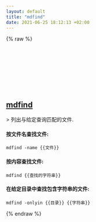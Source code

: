 ```yaml
---
layout: default
title: "mdfind"
date: 2021-06-25 18:12:13 +02:00
---
```

{% raw %}
<h2 id="mdfind">
  <a href="/zh/osx/mdfind.html">mdfind</a> <a href="#mdfind"><svg class="icon">
    <use href="/assets/images/unicode_sprite.svg#link" />
  </svg></a>
</h2>
> 列出与给定查询匹配的文件.

#### 按文件名查找文件:
```shell
mdfind -name {{文件}}
```
#### 按内容查找文件:
```shell
mdfind {{查找的字符串}}
```
#### 在给定目录中查找包含字符串的文件:
```shell
mdfind -onlyin {{目录}} {{字符串}}
```
{% endraw %}